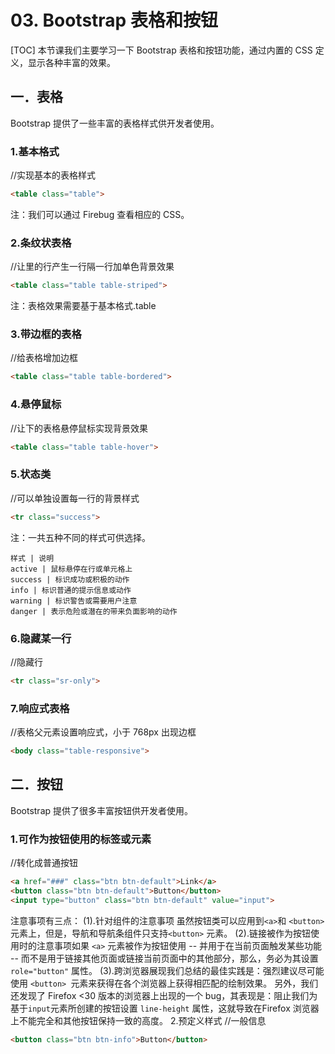 # 03. Bootstrap 表格和按钮
[TOC]
本节课我们主要学习一下 Bootstrap 表格和按钮功能，通过内置的 CSS 定义，显示各种丰富的效果。
## 一．表格
Bootstrap 提供了一些丰富的表格样式供开发者使用。
### 1.基本格式
//实现基本的表格样式
```html
<table class="table">
```
注：我们可以通过 Firebug 查看相应的 CSS。
### 2.条纹状表格
//让<tbody>里的行产生一行隔一行加单色背景效果
```html
<table class="table table-striped">
```
注：表格效果需要基于基本格式.table
### 3.带边框的表格
//给表格增加边框
```html
<table class="table table-bordered">
```
### 4.悬停鼠标
//让<tbody>下的表格悬停鼠标实现背景效果
```html
<table class="table table-hover">
```
### 5.状态类
//可以单独设置每一行的背景样式
```html
<tr class="success">
```
注：一共五种不同的样式可供选择。
```table
样式 | 说明
active | 鼠标悬停在行或单元格上
success | 标识成功或积极的动作
info | 标识普通的提示信息或动作
warning | 标识警告或需要用户注意
danger | 表示危险或潜在的带来负面影响的动作
```
### 6.隐藏某一行
//隐藏行
```html
<tr class="sr-only">
```
### 7.响应式表格
//表格父元素设置响应式，小于 768px 出现边框
```html
<body class="table-responsive">
```
## 二．按钮
Bootstrap 提供了很多丰富按钮供开发者使用。
### 1.可作为按钮使用的标签或元素
//转化成普通按钮
```html
<a href="###" class="btn btn-default">Link</a>
<button class="btn btn-default">Button</button>
<input type="button" class="btn btn-default" value="input">
```
注意事项有三点：
(1).针对组件的注意事项
虽然按钮类可以应用到` <a> `和 `<button>` 元素上，但是，导航和导航条组件只支持`<button>` 元素。
(2).链接被作为按钮使用时的注意事项如果 `<a>` 元素被作为按钮使用 -- 并用于在当前页面触发某些功能 -- 而不是用于链接其他页面或链接当前页面中的其他部分，那么，务必为其设置` role="button"` 属性。
(3).跨浏览器展现我们总结的最佳实践是：强烈建议尽可能使用 `<button> `元素来获得在各个浏览器上获得相匹配的绘制效果。
另外，我们还发现了 Firefox <30 版本的浏览器上出现的一个 bug，其表现是：阻止我们为基于`input`元素所创建的按钮设置 `line-height` 属性，这就导致在Firefox 浏览器上不能完全和其他按钮保持一致的高度。
2.预定义样式
//一般信息
```html
<button class="btn btn-info">Button</button>
```
